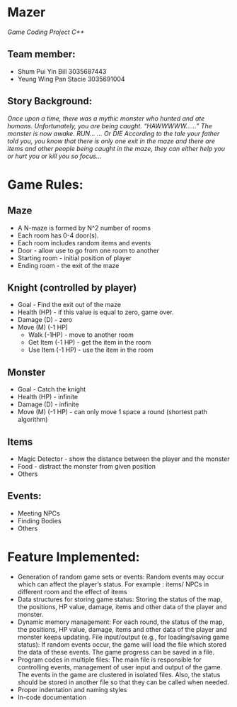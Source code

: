 # Mazer
*Game Coding Project C++*

## Team member:
* Shum Pui Yin Bill 3035687443
* Yeung Wing Pan Stacie 3035691004

## Story Background: 
*Once upon a time, there was a mythic monster who hunted and ate humans. Unfortunately, you are being caught. 
“HAWWWWW…...”
The monster is now awake. RUN…
… Or DIE
According to the tale your father told you, you know that there is only one exit in the maze and there are items and other people being caught in the maze, they can either help you or hurt you or kill you so focus...*

# Game Rules:
## Maze
* A N-maze is formed by N^2 number of rooms
* Each room has 0-4 door(s).
* Each room includes random items and events
* Door - allow use to go from one room to another
* Starting room - initial position of player
* Ending room - the exit of the maze

## Knight (controlled by player)
* Goal -  Find the exit out of the maze
* Health (HP)  - if this value is equal to zero, game over.
* Damage (D)  - zero
* Move (M) (-1 HP) 
  * Walk (-1HP) - move to another room 
  * Get Item  (-1 HP) - get the item in the room
  * Use Item (-1 HP) - use the item in the room

## Monster
* Goal - Catch the knight
* Health (HP) - infinite
* Damage (D) - infinite
* Move (M) (-1 HP) - can only move 1 space a round (shortest path algorithm)

## Items
* Magic Detector - show the distance between the player and the monster
* Food - distract the monster from given position
* Others

## Events:
* Meeting NPCs
* Finding Bodies
* Others

# Feature Implemented:
* Generation of random game sets or events: 
Random events may occur which can affect the player’s status. 
For example : items/ NPCs in different room and the effect of items
* Data structures for storing game status:
Storing the status of the map, the positions, HP value, damage, items and other data of the player and monster.
* Dynamic memory management:
For each round,  the status of the map, the positions, HP value, damage, items and other data of the player and monster keeps updating. 
File input/output (e.g., for loading/saving game status):
If random events occur, the game will load the file which stored the data of these events. The game progress can be saved in a file.
* Program codes in multiple files:
The main file is responsible for controlling events, management of user input and output of the game. The events in the game are clustered in isolated files. Also, the status should be stored in another file so that they can be called when needed.
* Proper indentation and naming styles
* In-code documentation
